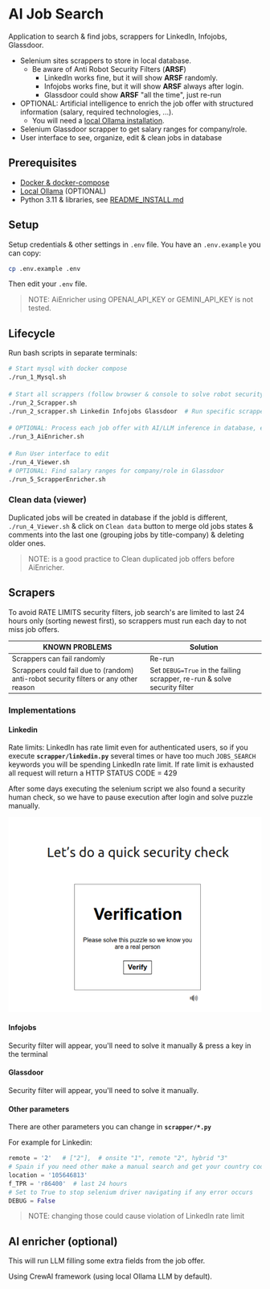 # AI Job Search

Application to search & find jobs, scrappers for LinkedIn, Infojobs, Glassdoor.

- Selenium sites scrappers to store in local database.
  - Be aware of Anti Robot Security Filters (**ARSF**)
    - LinkedIn works fine, but it will show **ARSF** randomly.
    - Infojobs works fine, but it will show **ARSF** always after login.
    - Glassdoor could show **ARSF** "all the time", just re-run
- OPTIONAL: Artificial intelligence to enrich the job offer with structured information (salary, required technologies, ...).
  - You will need a [local Ollama installation](https://github.com/davidgfolch/OpenAI-local-ollama-chat/blob/main/README_OLLAMA.md).
- Selenium Glassdoor scrapper to get salary ranges for company/role.
- User interface to see, organize, edit & clean jobs in database

## Prerequisites

- [Docker & docker-compose](https://docs.docker.com/compose/install/)
- [Local Ollama](https://github.com/davidgfolch/OpenAI-local-ollama-chat/blob/main/README_OLLAMA.md) (OPTIONAL)
- Python 3.11 & libraries, see  [README_INSTALL.md](./README_INSTALL.md)

## Setup

Setup credentials & other settings in `.env` file. You have an `.env.example` you can copy:

```bash
cp .env.example .env
```

Then edit your `.env` file.

> NOTE: AiEnricher using OPENAI_API_KEY or GEMINI_API_KEY is not tested.

## Lifecycle

Run bash scripts in separate terminals:

```bash
# Start mysql with docker compose
./run_1_Mysql.sh

# Start all scrappers (follow browser & console to solve robot security filters)
./run_2_Scrapper.sh
./run_2_scrapper.sh Linkedin Infojobs Glassdoor  # Run specific scrappers

# OPTIONAL: Process each job offer with AI/LLM inference in database, extracting salary, required technologies, etc...
./run_3_AiEnricher.sh

# Run User interface to edit
./run_4_Viewer.sh
# OPTIONAL: Find salary ranges for company/role in Glassdoor
./run_5_ScrapperEnricher.sh
```

### Clean data (viewer)

Duplicated jobs will be created in database if the jobId is different, `./run_4_Viewer.sh` & click on `Clean data` button to merge old jobs states & comments into the last one (grouping jobs by title-company) & deleting older ones.

> NOTE: is a good practice to Clean duplicated job offers before AiEnricher.

## Scrapers

To avoid RATE LIMITS security filters, job search's are limited to last 24 hours only (sorting newest first), so scrappers must run each day to not miss job offers.

| KNOWN PROBLEMS | Solution |
|--------|-------|
| Scrappers can fail randomly | Re-run |
| Scrappers could fail due to (random) anti-robot security filters or any other reason| Set `DEBUG=True` in the failing scrapper, re-run & solve security filter |

### Implementations

#### Linkedin

Rate limits: LinkedIn has rate limit even for authenticated users, so if you execute **`scrapper/linkedin.py`** several times or have too much `JOBS_SEARCH` keywords you will be spending LinkedIn rate limit.  If rate limit is exhausted all request will return a HTTP STATUS CODE = 429

After some days executing the selenium script we also found a security human check, so we have to pause execution after login and solve puzzle manually.

![alt text](README-images/LinkedInSecurityVerification.png)

#### Infojobs

Security filter will appear, you'll need to solve it manually & press a key in the terminal

#### Glassdoor

Security filter will appear, you'll need to solve it manually.

#### Other parameters

There are other parameters you can change in **`scrapper/*.py`**

For example for Linkedin:

```python
remote = '2'   # ["2"],  # onsite "1", remote "2", hybrid "3"
# Spain if you need other make a manual search and get your country code
location = '105646813'
f_TPR = 'r86400'  # last 24 hours
# Set to True to stop selenium driver navigating if any error occurs
DEBUG = False
```

> NOTE: changing those could cause violation of LinkedIn rate limit

## AI enricher (optional)

This will run LLM filling some extra fields from the job offer.

Using CrewAI framework (using local Ollama LLM by default).
